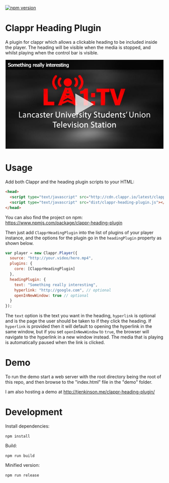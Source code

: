 [![npm version](https://badge.fury.io/js/clappr-markers-plugin.svg)](https://badge.fury.io/js/clappr-heading-plugin)
# Clappr Heading Plugin
A plugin for clappr which allows a clickable heading to be included inside the player. The heading will be visible when the media is stopped, and whilst playing when the control bar is visible.

![Screenshot](screenshot.jpg)

# Usage
Add both Clappr and the heading plugin scripts to your HTML:

```html
<head>
  <script type="text/javascript" src="http://cdn.clappr.io/latest/clappr.min.js"></script>
  <script type="text/javascript" src="dist/clappr-heading-plugin.js"></script>
</head>
```

You can also find the project on npm: https://www.npmjs.com/package/clappr-heading-plugin

Then just add `ClapprHeadingPlugin` into the list of plugins of your player instance, and the options for the plugin go in the `headingPlugin` property as shown below.

```javascript
var player = new Clappr.Player({
  source: "http://your.video/here.mp4",
  plugins: {
    core: [ClapprHeadingPlugin]
  },
  headingPlugin: {
    text: "Something really interesting",
    hyperlink: "http://google.com", // optional
    openInNewWindow: true // optional
  }
});
```

The `text` option is the text you want in the heading, `hyperlink` is optional and is the page the user should be taken to if they click the heading. If `hyperlink` is provided then it will default to opening the hyperlink in the same window, but if you set `openInNewWindow` to `true`, the browser will navigate to the hyperlink in a new window instead. The media that is playing is automatically paused when the link is clicked.

# Demo
To run the demo start a web server with the root directory being the root of this repo, and then browse to the "index.html" file in the "demo" folder.

I am also hosting a demo at http://tjenkinson.me/clappr-heading-plugin/

# Development
Install dependencies:

`npm install`

Build:

`npm run build`

Minified version:

`npm run release`
